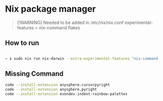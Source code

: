 # Nix package manager
>
> [!WARNING]
> Needed to be added in /etc/nix/nix.conf
> experimental-features = nix-command flakes

## How to run

```bash

~ ❯ sudo nix run nix-darwin --extra-experimental-features "nix-command flakes" -- switch --flake ~/.config/nix#gawrgare
```

## Missing Command

```sh
code --install-extension anysphere.cursorpyright
code --install-extension anysphere.pyright
code --install-extension evondev.indent-rainbow-palettes
```
